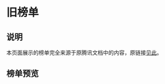 # 旧榜单

## 说明

本页面展示的榜单完全来源于原腾讯文档中的内容，原链接[见此](https://docs.qq.com/sheet/DTXNnc09DRGZWVGxt)。

## 榜单预览

<el-table :data="tableData" style="width: 100%">
  <el-table-column prop="date" label="Date" width="180" />
  <el-table-column prop="name" label="Name" width="180" />
  <el-table-column prop="address" label="Address" />
</el-table>

<script lang="ts" setup>
const tableData = [
  {
    date: '2016-05-03',
    name: 'Tom',
    address: 'No. 189, Grove St, Los Angeles',
  },
  {
    date: '2016-05-02',
    name: 'Tom',
    address: 'No. 189, Grove St, Los Angeles',
  },
  {
    date: '2016-05-04',
    name: 'Tom',
    address: 'No. 189, Grove St, Los Angeles',
  },
  {
    date: '2016-05-01',
    name: 'Tom',
    address: 'No. 189, Grove St, Los Angeles',
  },
]
</script>
